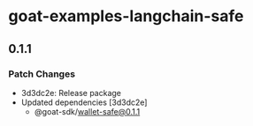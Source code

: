 # goat-examples-langchain-safe

## 0.1.1

### Patch Changes

- 3d3dc2e: Release package
- Updated dependencies [3d3dc2e]
  - @goat-sdk/wallet-safe@0.1.1
